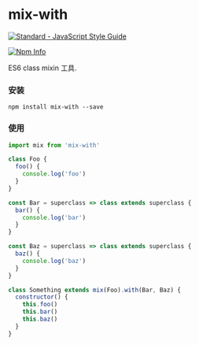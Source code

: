 # mix-with

[![Standard - JavaScript Style Guide](https://img.shields.io/badge/code_style-standard-brightgreen.svg)](https://standardjs.com)

[![Npm Info](https://nodei.co/npm/mix-with.png?compact=true)](https://www.npmjs.com/package/mix-with)

ES6 class mixin 工具.

### 安装

```
npm install mix-with --save
```

### 使用

``` js
import mix from 'mix-with'

class Foo {
  foo() {
    console.log('foo')
  }
}

const Bar = superclass => class extends superclass {
  bar() {
    console.log('bar')
  }
}

const Baz = superclass => class extends superclass {
  baz() {
    console.log('baz')
  }
}

class Something extends mix(Foo).with(Bar, Baz) {
  constructor() {
    this.foo()
    this.bar()
    this.baz()
  }
}
```


